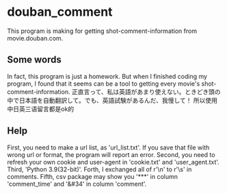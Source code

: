 # douban_comment
This program is making for getting shot-comment-information from movie.douban.com.
## Some words
In fact, this program is just a homework. But when I finished coding my program, I found that it seems can be a tool to getting every movie's shot-comment-information.
正直言って、私は英語があまり使えない。ときどき頭の中で日本語を自動翻訳して。でも、英語試験があるんだ、我慢して！
所以使用中日英三语留言都是ok的
## Help
First, you need to make a url list, as 'url_list.txt'. If you save that file with wrong url or format, the program will report an error.
Second, you need to refresh your own cookie and user-agent in 'cookie.txt' and 'user_agent.txt'.
Third, 'Python 3.9(32-bit)'.
Forth, I exchanged all of r'\n' to r'\s' in comments.
Fifth, csv package may show you '***' in column 'comment_time' and '&#34' in column 'comment'.
